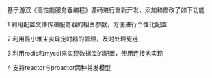 基于游双《高性能服务器编程》源码进行重新开发，添加和修改了如下功能

1 利用配置文件传递服务器的相关参数，方便进行个性化配置

2 利用最小堆来实现定时器的管理，及时处理死链

3 利用redis和mysql来实现数据库的配置，使用连接池实现

4 支持reactor与proactor两种并发模型



